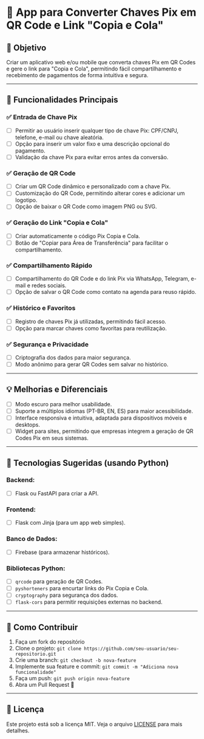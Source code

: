 # 📌 App para Converter Chaves Pix em QR Code e Link "Copia e Cola"

## 🎯 Objetivo
Criar um aplicativo web e/ou mobile que converta chaves Pix em QR Codes e gere o link para "Copia e Cola", permitindo fácil compartilhamento e recebimento de pagamentos de forma intuitiva e segura.

---

## 🚀 Funcionalidades Principais

### ✅ Entrada de Chave Pix
- [ ] Permitir ao usuário inserir qualquer tipo de chave Pix: CPF/CNPJ, telefone, e-mail ou chave aleatória.
- [ ] Opção para inserir um valor fixo e uma descrição opcional do pagamento.
- [ ] Validação da chave Pix para evitar erros antes da conversão.

### ✅ Geração de QR Code
- [ ] Criar um QR Code dinâmico e personalizado com a chave Pix.
- [ ] Customização do QR Code, permitindo alterar cores e adicionar um logotipo.
- [ ] Opção de baixar o QR Code como imagem PNG ou SVG.

### ✅ Geração do Link "Copia e Cola"
- [ ] Criar automaticamente o código Pix Copia e Cola.
- [ ] Botão de "Copiar para Área de Transferência" para facilitar o compartilhamento.

### ✅ Compartilhamento Rápido
- [ ] Compartilhamento do QR Code e do link Pix via WhatsApp, Telegram, e-mail e redes sociais.
- [ ] Opção de salvar o QR Code como contato na agenda para reuso rápido.

### ✅ Histórico e Favoritos
- [ ] Registro de chaves Pix já utilizadas, permitindo fácil acesso.
- [ ] Opção para marcar chaves como favoritas para reutilização.

### ✅ Segurança e Privacidade
- [ ] Criptografia dos dados para maior segurança.
- [ ] Modo anônimo para gerar QR Codes sem salvar no histórico.

---

## 💡 Melhorias e Diferenciais
- [ ] Modo escuro para melhor usabilidade.
- [ ] Suporte a múltiplos idiomas (PT-BR, EN, ES) para maior acessibilidade.
- [ ] Interface responsiva e intuitiva, adaptada para dispositivos móveis e desktops.
- [ ] Widget para sites, permitindo que empresas integrem a geração de QR Codes Pix em seus sistemas.

---

## 📱 Tecnologias Sugeridas (usando Python)

### **Backend:**
- [ ] Flask ou FastAPI para criar a API.

### **Frontend:**
- [ ] Flask com Jinja (para um app web simples).

### **Banco de Dados:**
- [ ] Firebase (para armazenar históricos).

### **Bibliotecas Python:**
- [ ] `qrcode` para geração de QR Codes.
- [ ] `pyshorteners` para encurtar links do Pix Copia e Cola.
- [ ] `cryptography` para segurança dos dados.
- [ ] `flask-cors` para permitir requisições externas no backend.

---

## 📌 Como Contribuir
1. Faça um fork do repositório
2. Clone o projeto: `git clone https://github.com/seu-usuario/seu-repositorio.git`
3. Crie uma branch: `git checkout -b nova-feature`
4. Implemente sua feature e commit: `git commit -m "Adiciona nova funcionalidade"`
5. Faça um push: `git push origin nova-feature`
6. Abra um Pull Request 🚀

---

## 📄 Licença
Este projeto está sob a licença MIT. Veja o arquivo [LICENSE](LICENSE) para mais detalhes.
